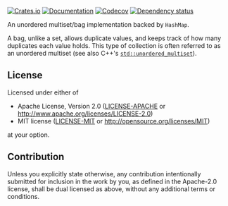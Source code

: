 [![Crates.io](https://img.shields.io/crates/v/hashbag.svg)](https://crates.io/crates/hashbag)
[![Documentation](https://docs.rs/hashbag/badge.svg)](https://docs.rs/hashbag/)
[![Codecov](https://codecov.io/github/jonhoo/hashbag/coverage.svg?branch=main)](https://codecov.io/gh/jonhoo/hashbag)
[![Dependency status](https://deps.rs/repo/github/jonhoo/hashbag/status.svg)](https://deps.rs/repo/github/jonhoo/hashbag)

An unordered multiset/bag implementation backed by `HashMap`.

A bag, unlike a set, allows duplicate values, and keeps track of how many
duplicates each value holds. This type of collection is often referred to
as an unordered multiset (see also C++'s [`std::unordered_multiset`]).

  [`std::unordered_multiset`]: http://www.cplusplus.com/reference/unordered_set/unordered_multiset/

## License

Licensed under either of

 * Apache License, Version 2.0
   ([LICENSE-APACHE](LICENSE-APACHE) or http://www.apache.org/licenses/LICENSE-2.0)
 * MIT license
   ([LICENSE-MIT](LICENSE-MIT) or http://opensource.org/licenses/MIT)

at your option.

## Contribution

Unless you explicitly state otherwise, any contribution intentionally submitted
for inclusion in the work by you, as defined in the Apache-2.0 license, shall be
dual licensed as above, without any additional terms or conditions.
